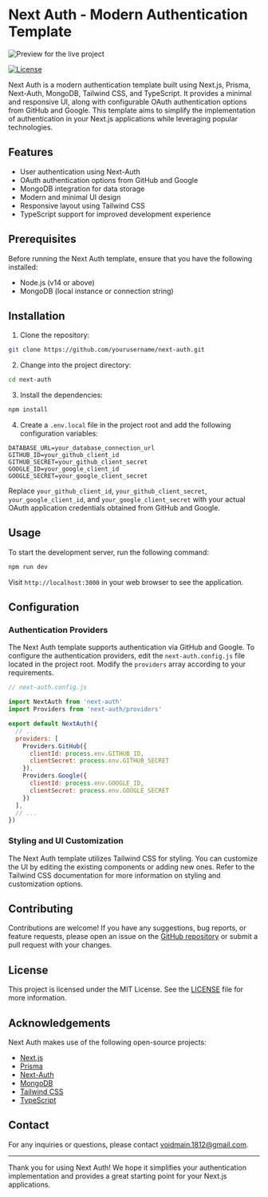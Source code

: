 # Next Auth - Modern Authentication Template

![Preview for the live project](https://github.com/void-main1812/next-auth/assets/128049873/7113bddb-63cb-4776-8688-809a8ef1a488)

[![License](https://img.shields.io/badge/license-MIT-blue.svg)](https://github.com/void-main1812/next-auth/blob/main/LICENSE)

Next Auth is a modern authentication template built using Next.js, Prisma, Next-Auth, MongoDB, Tailwind CSS, and TypeScript. It provides a minimal and responsive UI, along with configurable OAuth authentication options from GitHub and Google. This template aims to simplify the implementation of authentication in your Next.js applications while leveraging popular technologies.

## Features

- User authentication using Next-Auth
- OAuth authentication options from GitHub and Google
- MongoDB integration for data storage
- Modern and minimal UI design
- Responsive layout using Tailwind CSS
- TypeScript support for improved development experience

## Prerequisites

Before running the Next Auth template, ensure that you have the following installed:

- Node.js (v14 or above)
- MongoDB (local instance or connection string)

## Installation

1. Clone the repository:

```bash
git clone https://github.com/yourusername/next-auth.git
```

2. Change into the project directory:

```bash
cd next-auth
```

3. Install the dependencies:

```bash
npm install
```

4. Create a `.env.local` file in the project root and add the following configuration variables:

```plaintext
DATABASE_URL=your_database_connection_url
GITHUB_ID=your_github_client_id
GITHUB_SECRET=your_github_client_secret
GOOGLE_ID=your_google_client_id
GOOGLE_SECRET=your_google_client_secret
```

Replace `your_github_client_id`, `your_github_client_secret`, `your_google_client_id`, and `your_google_client_secret` with your actual OAuth application credentials obtained from GitHub and Google.

## Usage

To start the development server, run the following command:

```bash
npm run dev
```

Visit `http://localhost:3000` in your web browser to see the application.

## Configuration

### Authentication Providers

The Next Auth template supports authentication via GitHub and Google. To configure the authentication providers, edit the `next-auth.config.js` file located in the project root. Modify the `providers` array according to your requirements.

```javascript
// next-auth.config.js

import NextAuth from 'next-auth'
import Providers from 'next-auth/providers'

export default NextAuth({
  // ...
  providers: [
    Providers.GitHub({
      clientId: process.env.GITHUB_ID,
      clientSecret: process.env.GITHUB_SECRET
    }),
    Providers.Google({
      clientId: process.env.GOOGLE_ID,
      clientSecret: process.env.GOOGLE_SECRET
    })
  ],
  // ...
})
```

### Styling and UI Customization

The Next Auth template utilizes Tailwind CSS for styling. You can customize the UI by editing the existing components or adding new ones. Refer to the Tailwind CSS documentation for more information on styling and customization options.

## Contributing

Contributions are welcome! If you have any suggestions, bug reports, or feature requests, please open an issue on the [GitHub repository]([https://github.com/void-main1812/next-auth/issues]) or submit a pull request with your changes.

## License

This project is licensed under the MIT License. See the [LICENSE](https://github.com/void-main/next-auth/blob/main/LICENSE) file for more information.

## Acknowledgements

Next Auth makes use of the following open-source projects:

- [Next.js](https://nextjs.org)
- [Prisma](https://prisma.io)
- [Next-Auth](https://next-auth.js.org)
- [MongoDB](https://www.mongodb.com)
- [Tailwind CSS](https://tailwindcss.com)
- [TypeScript](https://www.typescriptlang.org)

## Contact

For any inquiries or questions, please contact [voidmain.1812@gmail.com](mailto:voidmain.1812@gmail.com).

---

Thank you for using Next Auth! We hope it simplifies your authentication implementation and provides a great starting point for your Next.js applications.
